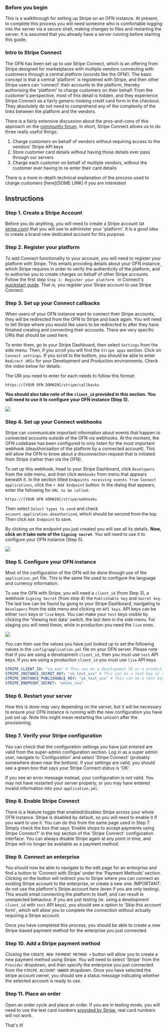 ### Before you begin
This is a walkthrough for setting up Stripe on an OFN instance. At present, to complete this process you will need someone who is comfortable logging into the server via a secure shell, making changes to files and restarting the server. It is assumed that you already have a server running before starting this guide.

### Intro to Stripe Connect
The OFN has been set up to use Stripe Connect, which is an offering from Stripe designed for marketplaces with multiple vendors connecting with customers through a central platform (sounds like the OFN!). The basic concept is that a central 'platform' is registered with Stripe, and then other Stripe users can 'connect' their accounts to the platform, thereby authorising the 'platform' to charge customers on their behalf. From the customer's perspective, most of this detail is hidden, and they experience Stripe Connect as a fairly generic-looking credit card form in the checkout. They absolutely do not need to comprehend any of the complexity of the links between the platform and the vendors.

There is a fairly extensive discussion about the pros-and-cons of this approach on the [community forum](https://community.openfoodnetwork.org/t/integrating-stripe-into-ofn/664). In short, Stripe Connect allows us to do three really useful things:
1. Charge customers on behalf of vendors without requiring access to the vendors' Stripe API keys
2. Store customer card details without having those details ever pass through our servers
3. Charge each customer on behalf of multiple vendors, without the customer ever having to re-enter their card details

There is a more in-depth technical explanation of the process used to charge customers [here](SOME LINK) if you are interested

## Instructions
### Step 1. Create a Stripe Account
Before you do anything, you will need to create a Stripe account (at [stripe.com](https://stripe.com)) that you will use to administer your 'platform'. It is a good idea to create a brand new dedicated account for this purpose. 

### Step 2. Register your platform
To add Connect functionality to your account, you will need to register your platform with Stripe. This entails providing details about your OFN instance, which Stripe requires in order to verify the authenticity of the platform, and to authorise you to create charges on behalf of other Stripe accounts. Follow the first step `Step 1: Register your platform
` in Connect's [quickstart guide](https://stripe.com/docs/connect/quickstart#register-platform). That is, you register your Stripe account to use Stripe Connect. 

### Step 3. Set up your Connect callbacks
When users of your OFN instance want to connect their Stripe accounts, they will be redirected from the OFN to Stripe and back again. You will need to tell Stripe where you would like users to be redirected to after they have finished creating and connecting their accounts. There are very specific URIs that should be used here.

To enter them, go to your Stripe Dashboard, then select `Settings` from the side menu. Then, if you scroll you will find the `Stripe apps` section. Click on `Connect settings`. If you scroll to the bottom, you should be able to enter `Redirect URIs` for your Development and Production environments. Check the video below for details.

The URI you need to enter for each needs to follow this format:

````
https://[YOUR OFN DOMAIN]/stripe/callbacks
````

**You should also take note of the `client_id` provided in this section. You will need to use it to configure your OFN instance (Step 5).**

![](https://github.com/openfoodfoundation/openfoodnetwork/wiki/stripe_client_id_and_redirects.gif)

### Step 4. Set up your Connect webhooks
Stripe can communicate important information about events that happen to connected accounts outside of the OFN via webhooks. At the moment, the OFN codebase has been configured to only listen for the most important webhook (deauthorisation of the platform by a connected account). This will allow the OFN to know about a disconnection request that is initiated from Stripe (rather than via the OFN).

To set up this webhook, head to your Stripe Dashboard, click `Developers` from the side menu, and then click `Webhooks` from menu that appears beneath it. In the section titled `Endpoints receiving events from Connect applications`, click the `+ Add Endpoint` button. In the dialog that appears, enter the following for `URL to be called`:

````
https://[YOUR OFN DOMAIN]/stripe/webhooks
````

Then select `Select types to send` and check `account.application.deauthorized`, which should be second from the top. Then click `Add Endpoint` to save.

By clicking on the endpoint you just created you will see all its details. **Now, click on it take note of the `Signing secret`**. You will need to use it to configure your OFN instance (Step 5).

![](https://github.com/openfoodfoundation/openfoodnetwork/wiki/stripe_webhooks.gif)

### Step 5. Configure your OFN instance
Most of the configuration of the OFN will be done through use of the `application.yml` file. This is the same file used to configure the language and currency information.

To use the OFN with Stripe, you will need a `client_id` (from Step 3), a webhook `Signing Secret` (from step 4) the `Publishable key` and `Secret key`. The last tow can be found by going to your Stripe Dashboard, navigating to `Developers` from the side menu and clicking on `API keys`. API keys can be either `test` keys or `live` keys. You can make your `test` keys visible by clicking the 'Viewing test data' switch, the last item in the side menu. For staging you will need these, while in production you need the `live` ones.

![](https://github.com/openfoodfoundation/openfoodnetwork/wiki/stripe_keys.gif)

You can then use the values you have just looked up to set the following values in the `config/application.yml` file on your OFN server. Please note that if you are using a development `client_id`, then you must use `test` API keys. If you are using a production `client_id` you must use `live` API keys.

````yml
STRIPE_CLIENT_ID: "ca_xxx" # This can be a development ID or a production ID
STRIPE_INSTANCE_SECRET_KEY: "sk_test_xxx" # This can be a test key or a live key
STRIPE_INSTANCE_PUBLISHABLE_KEY: "pk_test_xxx" # This can be a test key or a live key
STRIPE_ENDPOINT_SECRET: "whsec_xxx"
````

### Step 6. Restart your server
How this is done may vary depending on the server, but it will be necessary to ensure your OFN instance is running with the new configuration you have just set up. Note this might mean restarting the unicorn after the provisioning.

### Step 7. Verify your Stripe configuration
You can check that the configuration settings you have just entered are valid from the super-admin configuration section. Log in as a super admin user, navigate to 'Configuration' and select 'Stripe Connect' (probably somewhere down near the bottom). If your settings are valid, you should see a green box that says your Stripe Connect status is 'OK'.

If you see an error message instead, your configuration is not valid. You may not have restarted your server properly, or you may have entered invalid information into your `application.yml`.

### Step 8. Enable Stripe Connect
There is a feature toggle that enabled/disables Stripe across your whole OFN instance. Stripe is disabled by default, so you will need to enable it if you want to use it. You can do this from the same page used in Step 7. Simply check the box that says 'Enable shops to accept payments using Stripe Connect?' in the top section of the 'Stripe Connect' configuration interface. You can always disable Stripe again at any point in time, and Stripe will no longer be available as a payment method.

### Step 9. Connect an enterprise
You should now be able to navigate to the edit page for an enterprise and find a button to 'Connect with Stripe' under the 'Payment Methods' section. Clicking on the button will redirect you to Stripe where you can connect an existing Stripe account to the enterprise, or create a new one. IMPORTANT: do not use the platform's Stripe account here (even if you are only testing). This would entail connecting the platform to itself, and can result in unexpected behaviour. If you are just testing (ie. using a development `client_id` with `test` API keys), you should see a option to 'Skip this account form', which will allow you to complete the connection without actually requiring a Stripe account.

Once you have completed this process, you should be able to create a new Stripe-based payment method for the enterprise you just connected.

### Step 10. Add a Stripe payment method
Clicking the `CREATE NEW PAYMENT METHOD +` button will allow you to create a new payment method using Stripe. You will need to select 'Stripe' from the `Provider` dropdown, and then specify the enterprise you just connected from the `STRIPE ACCOUNT OWNER` dropdown. Once you have selected the stripe account owner, you should see a status message indicating whether the selected account is ready to use.

### Step 11. Place an order
Open an order cycle and place an order. If you are in testing mode, you will need to use the test card numbers [provided by Stripe](https://stripe.com/docs/testing#cards), real card numbers will not work.

That's it!
